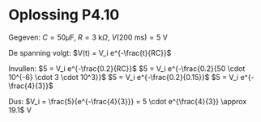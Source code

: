 # Oplossing P4.10

Gegeven: $C = 50 \mu\text{F}$, $R = 3 \text{ k}\Omega$, $V(200\text{ ms}) = 5 \text{ V}$

De spanning volgt: $V(t) = V_i e^{-\frac{t}{RC}}$

Invullen:
$5 = V_i e^{-\frac{0.2}{RC}}$
$5 = V_i e^{-\frac{0.2}{50 \cdot 10^{-6} \cdot 3 \cdot 10^3}}$
$5 = V_i e^{-\frac{0.2}{0.15}}$
$5 = V_i e^{-\frac{4}{3}}$

Dus:
$V_i = \frac{5}{e^{-\frac{4}{3}}} = 5 \cdot e^{\frac{4}{3}} \approx 19.1$ V
